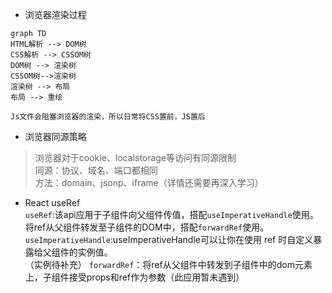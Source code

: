 - 浏览器渲染过程  

```mermaid
graph TD
HTML解析 --> DOM树
CSS解析 --> CSSOM树
DOM树 --> 渲染树  
CSSOM树-->渲染树  
渲染树 --> 布局  
布局 --> 重绘
```
`Js文件会阻塞浏览器的渲染，所以日常将CSS置前，JS置后`  

- 浏览器同源策略  
> 浏览器对于cookie、localstorage等访问有同源限制  
> 同源：协议、域名、端口都相同  
>方法：domain、jsonp、iframe（详情还需要再深入学习）  

- React useRef  
`useRef`:该api应用于子组件向父组件传值，搭配`useImperativeHandle`使用。将ref从父组件转发至子组件的DOM中，搭配`forwardRef`使用。  
`useImperativeHandle`:useImperativeHandle可以让你在使用 ref 时自定义暴露给父组件的实例值。  
（实例待补充）
`forwardRef`：将ref从父组件中转发到子组件中的dom元素上，子组件接受props和ref作为参数（此应用暂未遇到）
